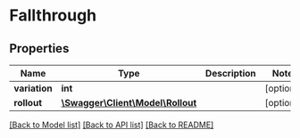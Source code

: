 # Fallthrough

## Properties
Name | Type | Description | Notes
------------ | ------------- | ------------- | -------------
**variation** | **int** |  | [optional] 
**rollout** | [**\Swagger\Client\Model\Rollout**](Rollout.md) |  | [optional] 

[[Back to Model list]](../README.md#documentation-for-models) [[Back to API list]](../README.md#documentation-for-api-endpoints) [[Back to README]](../README.md)


